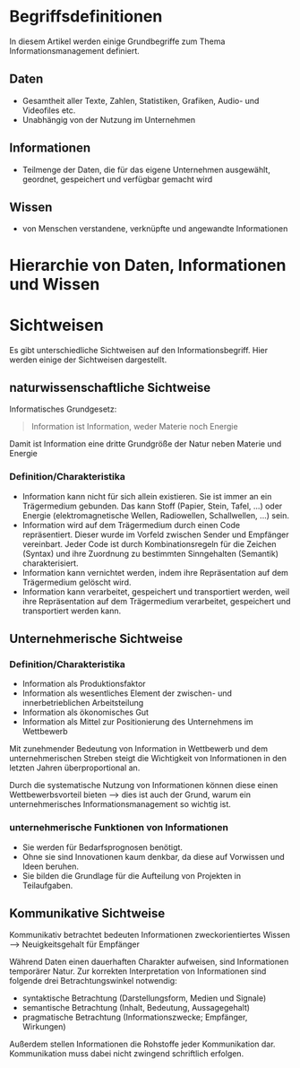 # Begriffsdefinitionen
In diesem Artikel werden einige Grundbegriffe zum Thema Informationsmanagement definiert.

## Daten
- Gesamtheit aller Texte, Zahlen, Statistiken, Grafiken, Audio- und Videofiles etc.
- Unabhängig von der Nutzung im Unternehmen

## Informationen
- Teilmenge der Daten, die für das eigene Unternehmen ausgewählt, geordnet, gespeichert und verfügbar gemacht wird

## Wissen
- von Menschen verstandene, verknüpfte und angewandte Informationen

# Hierarchie von Daten, Informationen und Wissen

# Sichtweisen
Es gibt unterschiedliche Sichtweisen auf den Informationsbegriff. Hier werden einige der Sichtweisen dargestellt.

## naturwissenschaftliche Sichtweise
Informatisches Grundgesetz:
> Information ist Information, weder Materie noch Energie

Damit ist Information eine dritte Grundgröße der Natur neben Materie und Energie

### Definition/Charakteristika
- Information kann nicht für sich allein existieren. Sie ist immer an ein Trägermedium gebunden. Das kann Stoff (Papier, Stein, Tafel, ...) oder Energie (elektromagnetische Wellen, Radiowellen, Schallwellen, ...) sein.
- Information wird auf dem Trägermedium durch einen Code repräsentiert. Dieser wurde im Vorfeld zwischen Sender und Empfänger vereinbart. Jeder Code ist durch Kombinationsregeln für die Zeichen (Syntax) und ihre Zuordnung zu bestimmten Sinngehalten (Semantik) charakterisiert.
- Information kann vernichtet werden, indem ihre Repräsentation auf dem Trägermedium gelöscht wird.
- Information kann verarbeitet, gespeichert und transportiert werden, weil ihre Repräsentation auf dem Trägermedium verarbeitet, gespeichert und transportiert werden kann.

## Unternehmerische Sichtweise

### Definition/Charakteristika
- Information als Produktionsfaktor
- Information als wesentliches Element der zwischen- und innerbetrieblichen Arbeitsteilung
- Information als ökonomisches Gut
- Information als Mittel zur Positionierung des Unternehmens im Wettbewerb

Mit zunehmender Bedeutung von Information in Wettbewerb und dem unternehmerischen Streben steigt die Wichtigkeit von Informationen in den letzten Jahren überproportional an.

Durch die systematische Nutzung von Informationen können diese einen Wettbewerbsvorteil bieten --> dies ist auch der Grund, warum ein unternehmerisches Informationsmanagement so wichtig ist.

### unternehmerische Funktionen von Informationen
- Sie werden für Bedarfsprognosen benötigt.
- Ohne sie sind Innovationen kaum denkbar, da diese auf Vorwissen und Ideen beruhen.
- Sie bilden die Grundlage für die Aufteilung von Projekten in Teilaufgaben.

## Kommunikative Sichtweise
Kommunikativ betrachtet bedeuten Informationen zweckorientiertes Wissen --> Neuigkeitsgehalt für Empfänger

Während Daten einen dauerhaften Charakter aufweisen, sind Informationen temporärer Natur.
Zur korrekten Interpretation von Informationen sind folgende drei Betrachtungswinkel notwendig:
- syntaktische Betrachtung (Darstellungsform, Medien und Signale)
- semantische Betrachtung (Inhalt, Bedeutung, Aussagegehalt)
- pragmatische Betrachtung (Informationszwecke; Empfänger, Wirkungen)

Außerdem stellen Informationen die Rohstoffe jeder Kommunikation dar. Kommunikation muss dabei nicht zwingend schriftlich erfolgen.